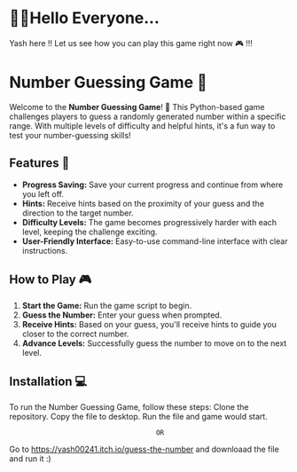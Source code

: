 # 🚀🚀Hello Everyone...
  Yash here !!
  Let us see how you can play this game right now 🎮 !!!

# Number Guessing Game 🎯

Welcome to the **Number Guessing Game**! 🎉 This Python-based game challenges players to guess a randomly generated number within a specific range. With multiple levels of difficulty and helpful hints, it's a fun way to test your number-guessing skills!

## Features 🚀

- **Progress Saving:** Save your current progress and continue from where you left off.
- **Hints:** Receive hints based on the proximity of your guess and the direction to the target number.
- **Difficulty Levels:** The game becomes progressively harder with each level, keeping the challenge exciting.
- **User-Friendly Interface:** Easy-to-use command-line interface with clear instructions.

## How to Play 🎮

1. **Start the Game:** Run the game script to begin.
2. **Guess the Number:** Enter your guess when prompted.
3. **Receive Hints:** Based on your guess, you'll receive hints to guide you closer to the correct number.
4. **Advance Levels:** Successfully guess the number to move on to the next level.

## Installation 💻

To run the Number Guessing Game, follow these steps:
Clone the repository.
Copy the file to desktop.
Run the file and game would start.

                                         OR

Go to https://yash00241.itch.io/guess-the-number and downloaad the file and run it :)
